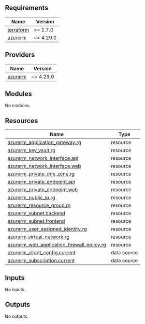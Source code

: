 <!-- BEGIN_TF_DOCS -->
## Requirements

| Name | Version |
|------|---------|
| <a name="requirement_terraform"></a> [terraform](#requirement\_terraform) | >= 1.7.0 |
| <a name="requirement_azurerm"></a> [azurerm](#requirement\_azurerm) | ~> 4.29.0 |

## Providers

| Name | Version |
|------|---------|
| <a name="provider_azurerm"></a> [azurerm](#provider\_azurerm) | ~> 4.29.0 |

## Modules

No modules.

## Resources

| Name | Type |
|------|------|
| [azurerm_application_gateway.rg](https://registry.terraform.io/providers/hashicorp/azurerm/latest/docs/resources/application_gateway) | resource |
| [azurerm_key_vault.rg](https://registry.terraform.io/providers/hashicorp/azurerm/latest/docs/resources/key_vault) | resource |
| [azurerm_network_interface.api](https://registry.terraform.io/providers/hashicorp/azurerm/latest/docs/resources/network_interface) | resource |
| [azurerm_network_interface.web](https://registry.terraform.io/providers/hashicorp/azurerm/latest/docs/resources/network_interface) | resource |
| [azurerm_private_dns_zone.rg](https://registry.terraform.io/providers/hashicorp/azurerm/latest/docs/resources/private_dns_zone) | resource |
| [azurerm_private_endpoint.api](https://registry.terraform.io/providers/hashicorp/azurerm/latest/docs/resources/private_endpoint) | resource |
| [azurerm_private_endpoint.web](https://registry.terraform.io/providers/hashicorp/azurerm/latest/docs/resources/private_endpoint) | resource |
| [azurerm_public_ip.rg](https://registry.terraform.io/providers/hashicorp/azurerm/latest/docs/resources/public_ip) | resource |
| [azurerm_resource_group.rg](https://registry.terraform.io/providers/hashicorp/azurerm/latest/docs/resources/resource_group) | resource |
| [azurerm_subnet.backend](https://registry.terraform.io/providers/hashicorp/azurerm/latest/docs/resources/subnet) | resource |
| [azurerm_subnet.frontend](https://registry.terraform.io/providers/hashicorp/azurerm/latest/docs/resources/subnet) | resource |
| [azurerm_user_assigned_identity.rg](https://registry.terraform.io/providers/hashicorp/azurerm/latest/docs/resources/user_assigned_identity) | resource |
| [azurerm_virtual_network.rg](https://registry.terraform.io/providers/hashicorp/azurerm/latest/docs/resources/virtual_network) | resource |
| [azurerm_web_application_firewall_policy.rg](https://registry.terraform.io/providers/hashicorp/azurerm/latest/docs/resources/web_application_firewall_policy) | resource |
| [azurerm_client_config.current](https://registry.terraform.io/providers/hashicorp/azurerm/latest/docs/data-sources/client_config) | data source |
| [azurerm_subscription.current](https://registry.terraform.io/providers/hashicorp/azurerm/latest/docs/data-sources/subscription) | data source |

## Inputs

No inputs.

## Outputs

No outputs.
<!-- END_TF_DOCS -->